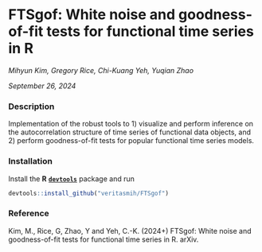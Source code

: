 FTSgof: White noise and goodness-of-fit tests for functional time series
in R
================
*Mihyun Kim, Gregory Rice, Chi-Kuang Yeh, Yuqian Zhao*

*September 26, 2024*

### Description

Implementation of the robust tools to 1) visualize and perform inference
on the autocorrelation structure of time series of functional data
objects, and 2) perform goodness-of-fit tests for popular functional
time series models.

### Installation

Install the **R**
[**`devtools`**](https://CRAN.R-project.org/package=devtools) package
and run

``` r
devtools::install_github("veritasmih/FTSgof")
```

### Reference

Kim, M., Rice, G, Zhao, Y and Yeh, C.-K. (2024+) FTSgof: White noise and
goodness-of-fit tests for functional time series in R. arXiv.
